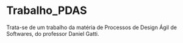 # Trabalho_PDAS
Trata-se de um trabalho da matéria de Processos de Design Ágil de Softwares, do professor Daniel Gatti.
